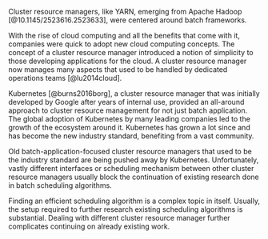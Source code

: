 Cluster resource managers, like YARN, emerging from Apache Hadoop [@10.1145/2523616.2523633], were centered around batch frameworks.

With the rise of cloud computing and all the benefits that come with it, companies were quick to adopt new cloud computing concepts. The concept of a cluster resource manager introduced a notion of simplicity to those developing applications for the cloud. A cluster resource manager now manages many aspects that used to be handled by dedicated operations teams [@lu2014cloud].

Kubernetes [@burns2016borg], a cluster resource manager that was initially developed by Google after years of internal use, provided an all-around approach to cluster resource management for not just batch application. The global adoption of Kubernetes by many leading companies led to the growth of the ecosystem around it. Kubernetes has grown a lot since and has become the new industry standard, benefiting from a vast community. 

Old batch-application-focused cluster resource managers that used to be the industry standard are being pushed away by Kubernetes. Unfortunately, vastly different interfaces or scheduling mechanism between other cluster resource managers usually block the continuation of existing research done in batch scheduling algorithms.

Finding an efficient scheduling algorithm is a complex topic in itself. Usually, the setup required to further research existing scheduling algorithms is substantial. Dealing with different cluster resource manager further complicates continuing on already existing work.